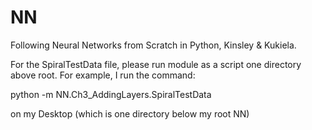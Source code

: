 # NN
Following Neural Networks from Scratch in Python, Kinsley &amp; Kukiela.

For the SpiralTestData file, please run module as a script one directory above root. For example, I run the command:

python -m NN.Ch3_AddingLayers.SpiralTestData

on my Desktop (which is one directory below my root NN)
